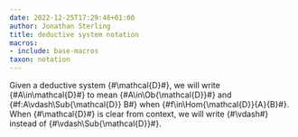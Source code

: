 ```yaml
---
date: 2022-12-25T17:29:48+01:00
author: Jonathan Sterling
title: deductive system notation
macros:
- include: base-macros
taxon: notation
---
```


Given a deductive system {#\mathcal{D}#}, we will write {#A\in\mathcal{D}#} to mean {#A\in\Ob{\mathcal{D}}#} and {#f:A\vdash\Sub{\mathcal{D}} B#} when {#f\in\Hom{\mathcal{D}}{A}{B}#}. When {#\mathcal{D}#} is clear from context, we will write {#\vdash#} instead of {#\vdash\Sub{\mathcal{D}}#}.

